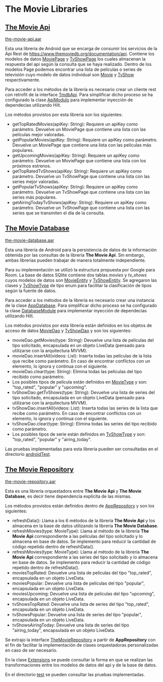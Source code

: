 # The Movie Libraries

## [The Movie Api](/the-movie-api/src/main/java/com/dflorencia/themovieapi)

[the-movie-api.aar](/the-movie-api.aar)

Esta una libreria de Android que se encarga de consumir los servicios de la Api Rest de https://www.themoviedb.org/documentation/api.
Contiene los modelos de datos [MoviePage](/the-movie-api/src/main/java/com/dflorencia/themovieapi/movie/MoviePage.kt) y [TvShowPage](/the-movie-api/src/main/java/com/dflorencia/themovieapi/tv_show/TvShowPage.kt) los cuales almacenan la respuesta del api según la consulta que se haya realizado. 
Dentro de los modelos Page podemos encontrar una lista de películas o series de televisión cuyo modelo de datos individual son [Movie](/the-movie-api/src/main/java/com/dflorencia/themovieapi/movie/Movie.kt) y [TvShow](/the-movie-api/src/main/java/com/dflorencia/themovieapi/tv_show/TvShow.kt) respectivamente.

Para acceder a los métodos de la librería es necesario crear un cliente rest con retrofit de la interface [TmdbApi](/the-movie-api/src/main/java/com/dflorencia/themovieapi/TmdbApi.kt).
Para simplificar dicho proceso se ha configurado la clase [ApiModulo](/the-movie-api/src/main/java/com/dflorencia/themovieapi/ApiModule.kt) para implementar inyección de dependecias utilizando Hilt.

Los métodos provistos por esta libreria son los siguientes:
* getTopRatedMovies(apiKey: String): Requiere un apiKey como parámetro. Devuelve un MoviePage que contiene una lista con las películas mejor valoradas.
* getPopularMovies(apiKey: String): Requiere un apiKey como parámetro. Devuelve un MoviePage que contiene una lista con las películas más populares.
* getUpcomingMovies(apiKey: String): Requiere un apiKey como parámetro. Devuelve un MoviePage que contiene una lista con los próximos estrenos.
* getTopRatedTvShows(apiKey: String): Requiere un apiKey como parámetro. Devuelve un TvShowPage que contiene una lista con las series mejor valoradas.
* getPopularTvShows(apiKey: String): Requiere un apiKey como parámetro. Devuelve un TvShowPage que contiene una lista con las series más populares.
* getAiringTodayTvShows(apiKey: String): Requiere un apiKey como parámetro. Devuelve un TvShowPage que contiene una lista con las series que se transmiten el día de la consulta.

## [The Movie Database](/the-movie-database/src/main/java/com/dflorencia/themoviedatabase)

[the-movie-database.aar](/the-movie-database.aar)

Esta una libreria de Android para la persistencia de datos de la información obtenida por las consultas de la librería **The Movie Api**. 
Sin embargo, ambas librerías pueden trabajar de manera totalmente independiente.

Para su implementación se utilizó la estructura propuesta por Google para Room. La base de datos SQlite contiene dos tablas *movies* y *tv_shows* 
cuyos modelos de datos son [MovieEntity](/the-movie-database/src/main/java/com/dflorencia/themoviedatabase/movie/MovieEntity.kt) 
y [TvShowEntity](/the-movie-database/src/main/java/com/dflorencia/themoviedatabase/tv_show/TvShowEntity.kt). 
Se agregaron las clases  y [TvShowType](/the-movie-database/src/main/java/com/dflorencia/themoviedatabase/tv_show/TvShowType.kt) 
de tipo enum para facilitar la clasificación de tipos según la fuente de datos.

Para acceder a los métodos de la librería es necesario crear una instancia de la clase [AppDatabase](/the-movie-database/src/main/java/com/dflorencia/themoviedatabase/AppDatabase.kt).
Para simplificar dicho proceso se ha configurado la clase [DatabaseModule](/the-movie-database/src/main/java/com/dflorencia/themoviedatabase/DatabaseModule.kt) para implementar inyección de dependecias utilizando Hilt.

Los métodos provistos por esta libreria están definidos en los objetos de acceso de datos [MovieDao](/the-movie-database/src/main/java/com/dflorencia/themoviedatabase/movie/MovieDao.kt) y [TvShowDao](/the-movie-database/src/main/java/com/dflorencia/themoviedatabase/tv_show/TvShowDao.kt) y son los siguientes:
* movieDao.getMovies(type: String): Devuelve una lista de películas del tipo solicitado, encapsulada en un objeto LiveData (pensado para utilizarse con la arquitectura MVVM).
* movieDao.insertAll(videos: List<MovieEntity>): Inserta todas las películas de la lista que recibe como parámetro. 
En caso de encontrar conflictos con un elemento, lo ignora y continua con el siguiente. 
* movieDao.clear(type: String): Elimina todas las películas del tipo recibido como parámetro.
* Los posibles tipos de película están definidos en [MovieType](/the-movie-database/src/main/java/com/dflorencia/themoviedatabase/movie/MovieType.kt) y son: "top_rated", "popular" y "upcoming".
* tvShowDao.getTvShows(type: String): Devuelve una lista de series del tipo solicitado, encapsulada en un objeto LiveData (pensado para utilizarse con la arquitectura MVVM).
* tvShowDao.insertAll(videos: List<TvShowEntity>): Inserta todas las series de la lista que recibe como parámetro. 
En caso de encontrar conflictos con un elemento, lo ignora y continua con el siguiente. 
* tvShowDao.clear(type: String): Elimina todas las series del tipo recibido como parámetro.
* Los posibles tipos de serie están definidos en [TvShowType](/the-movie-database/src/main/java/com/dflorencia/themoviedatabase/tv_show/TvShowType.kt) y son: "top_rated", "popular" y "airing_today".
  
Las pruebas implementadas para esta libreria pueden ser consultadas en el directorio [androidTest](/the-movie-database/src/androidTest/java/com/dflorencia/themoviedatabase/).
  
## [The Movie Repository](/the-movie-repository/src/main/java/com/dflorencia/themovierepository/)

[the-movie-repository.aar](/the-movie-repository.aar)
  
Esta es una libreria orquestadora entre **The Movie Api** y **The Movie Database**, es decir tiene dependencia explícita de las mismas.
  
Los métodos provistos están definidos dentro de [AppRepository](/the-movie-repository/src/main/java/com/dflorencia/themovierepository/AppRepository.kt) y son los siguientes:
* refreshData(): Llama a los 6 métodos de la librería **The Movie Api** y los almacena en la base de datos utilizando la librería **The Movie Database**.
* refreshMovies(type: MovieType): Llama al método de la librería **The Movie Api** correspondiente a las películas del tipo solicitado y lo almacena en base de datos.
Se implemento para reducir la cantidad de código repetido dentro de refreshData().
* refreshMovies(type: MovieType): Llama al método de la librería **The Movie Api** correspondiente a las series del tipo solicitado y lo almacena en base de datos.
Se implemento para reducir la cantidad de código repetido dentro de refreshData().
* moviesTopRated: Devuelve una lista de películas del tipo "top_rated", encapsulada en un objeto LiveData.
* moviesPopular: Devuelve una lista de películas del tipo "popular", encapsulada en un objeto LiveData.
* moviesUpcoming: Devuelve una lista de películas del tipo "upcoming", encapsulada en un objeto LiveData.
* tvShowsTopRated: Devuelve una lista de series del tipo "top_rated", encapsulada en un objeto LiveData.
* tvShowsPopular: Devuelve una lista de series del tipo "popular", encapsulada en un objeto LiveData.
* tvShowsAiringToday: Devuelve una lista de series del tipo "airing_today", encapsulada en un objeto LiveData.
  
Se extrajo la interface [TheMovieRepository](/the-movie-repository/src/main/java/com/dflorencia/themovierepository/TheMovieRepository.kt) 
a partir de **AppRepository** con el fin de facilitar la implementación de clases orquestadoras personalizadas en caso de ser necesario.
  
En la clase [Extensions](/the-movie-repository/src/main/java/com/dflorencia/themovierepository/Extensions.kt) se puede consultar la forma en que se realizan las transformaciones entre los modelos de datos del api y de la base de datos.

En el directorio [test](/the-movie-repository/src/test/java/com/dflorencia/themovierepository/) se pueden consultar las pruebas implementadas.
